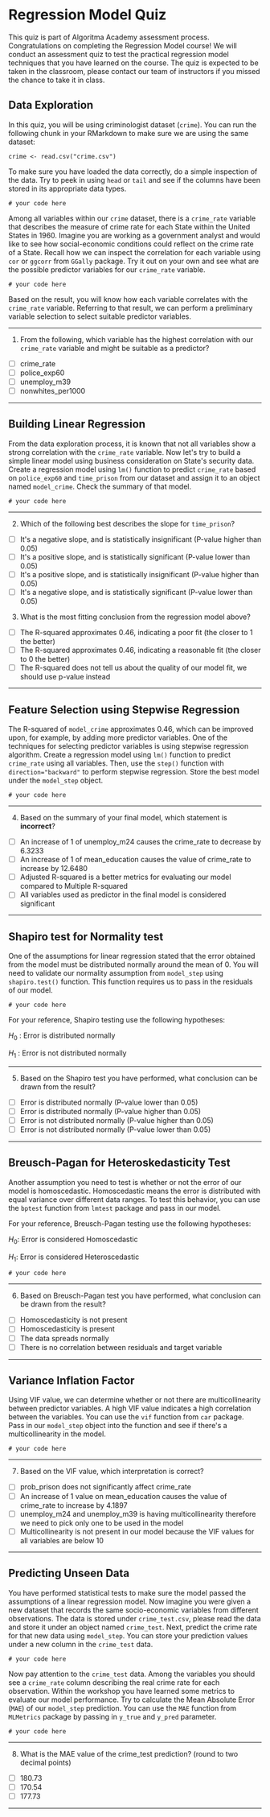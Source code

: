 # Regression Model Quiz

This quiz is part of Algoritma Academy assessment process. Congratulations on completing the Regression Model course! We will conduct an assessment quiz to test the practical regression model techniques that you have learned on the course. The quiz is expected to be taken in the classroom, please contact our team of instructors if you missed the chance to take it in class.

## Data Exploration

In this quiz, you will be using criminologist dataset (`crime`). You can run the following chunk in your RMarkdown to make sure we are using the same dataset:

```
crime <- read.csv("crime.csv") 
```

To make sure you have loaded the data correctly, do a simple inspection of the data. Try to peek in using `head` or `tail` and see if the columns have been stored in its appropriate data types.
```
# your code here

```

Among all variables within our `crime` dataset, there is a `crime_rate` variable that describes the measure of crime rate for each State within the United States in 1960. Imagine you are working as a government analyst and would like to see how social-economic conditions could reflect on the crime rate of a State. Recall how we can inspect the correlation for each variable using `cor` or `ggcorr` from `GGally` package. Try it out on your own and see what are the possible predictor variables for our `crime_rate` variable.

```
# your code here

```

Based on the result, you will know how each variable correlates with the `crime_rate` variable. Referring to that result, we can perform a preliminary variable selection to select suitable predictor variables.
___
1. From the following, which variable has the highest correlation with our `crime_rate` variable and might be suitable as a predictor?
  - [ ] crime_rate
  - [ ] police_exp60
  - [ ] unemploy_m39
  - [ ] nonwhites_per1000
___

## Building Linear Regression    

From the data exploration process, it is known that not all variables show a strong correlation with the `crime_rate` variable. Now let's try to build a simple linear model using business consideration on State's security data. Create a regression model using `lm()` function to predict `crime_rate` based on `police_exp60` and `time_prison` from our dataset and assign it to an object named `model_crime`. Check the summary of that model.

```
# your code here

```
___
2. Which of the following best describes the slope for `time_prison`?
  - [ ] It's a negative slope, and is statistically insignificant (P-value higher than 0.05)
  - [ ] It's a positive slope, and is statistically significant (P-value lower than 0.05)
  - [ ] It's a positive slope, and is statistically insignificant (P-value higher than 0.05)
  - [ ] It's a negative slope, and is statistically significant (P-value lower than 0.05)

3. What is the most fitting conclusion from the regression model above?
  - [ ] The R-squared approximates 0.46, indicating a poor fit (the closer to 1 the better)
  - [ ] The R-squared approximates 0.46, indicating a reasonable fit (the closer to 0 the better)
  - [ ] The R-squared does not tell us about the quality of our model fit, we should use p-value instead
___

## Feature Selection using Stepwise Regression

The R-squared of `model_crime` approximates 0.46, which can be improved upon, for example, by adding more predictor variables. One of the techniques for selecting predictor variables is using stepwise regression algorithm. Create a regression model using `lm()` function to predict `crime_rate` using all variables. Then, use the `step()` function with `direction="backward"` to perform stepwise regression. Store the best model under the `model_step` object.

```
# your code here

```
___
4. Based on the summary of your final model, which statement is **incorrect**?
  - [ ] An increase of 1 of unemploy_m24 causes the crime_rate to decrease by 6.3233
  - [ ] An increase of 1 of mean_education causes the value of crime_rate to increase by 12.6480
  - [ ] Adjusted R-squared is a better metrics for evaluating our model compared to Multiple R-squared
  - [ ] All variables used as predictor in the final model is considered significant
___

## Shapiro test for Normality test

One of the assumptions for linear regression stated that the error obtained from the model must be distributed normally around the mean of 0. You will need to validate our normality assumption from `model_step` using `shapiro.test()` function. This function requires us to pass in the residuals of our model.

```
# your code here

```

For your reference, Shapiro testing use the following hypotheses:

$H_0$ : Error is distributed normally  

$H_1$ : Error is not distributed normally  

___
5. Based on the Shapiro test you have performed, what conclusion can be drawn from the result?
  - [ ] Error is distributed normally (P-value lower than 0.05) 
  - [ ] Error is distributed normally (P-value higher than 0.05) 
  - [ ] Error is not distributed normally (P-value higher than 0.05) 
  - [ ] Error is not distributed normally (P-value lower than 0.05)  
___

## Breusch-Pagan for Heteroskedasticity Test

Another assumption you need to test is whether or not the error of our model is homoscedastic. Homoscedastic means the error is distributed with equal variance over different data ranges. To test this behavior, you can use the `bptest` function from `lmtest` package and pass in our model.

For your reference, Breusch-Pagan testing use the following hypotheses:

$H_0$: Error is considered Homoscedastic  

$H_1$: Error is considered Heteroscedastic  

```
# your code here

```
___
6. Based on Breusch-Pagan test you have performed, what conclusion can be drawn from the result?
  - [ ] Homoscedasticity is not present
  - [ ] Homoscedasticity is present
  - [ ] The data spreads normally
  - [ ] There is no correlation between residuals and target variable
___

## Variance Inflation Factor

Using VIF value, we can determine whether or not there are multicollinearity between predictor variables. A high VIF value indicates a high correlation between the variables. You can use the `vif` function from `car` package. Pass in our `model_step` object into the function and see if there's a multicollinearity in the model.

```
# your code here

```
___
7. Based on the VIF value, which interpretation is correct?
  - [ ] prob_prison does not significantly affect crime_rate
  - [ ] An increase of 1 value on mean_education causes the value of crime_rate to increase by 4.1897
  - [ ] unemploy_m24 and unemploy_m39 is having multicollinearity therefore we need to pick only one to be used in the model
  - [ ] Multicollinearity is not present in our model because the VIF values for all variables are below 10 
  ___

## Predicting Unseen Data

You have performed statistical tests to make sure the model passed the assumptions of a linear regression model. Now imagine you were given a new dataset that records the same socio-economic variables from different observations. The data is stored under `crime_test.csv`, please read the data and store it under an object named `crime_test`. Next, predict the crime rate for that new data using `model_step`. You can store your prediction values under a new column in the `crime_test` data.

```
# your code here

```

Now pay attention to the `crime_test` data. Among the variables you should see a `crime_rate` column describing the real crime rate for each observation. Within the workshop you have learned some metrics to evaluate our model performance. Try to calculate the Mean Absolute Error (`MAE`) of our `model_step` prediction. You can use the `MAE` function from `MLMetrics` package by passing in `y_true` and `y_pred` parameter.

```
# your code here

```
___
8. What is the MAE value of the crime_test prediction? (round to two decimal points)    
  - [ ] 180.73
  - [ ] 170.54
  - [ ] 177.73
___
